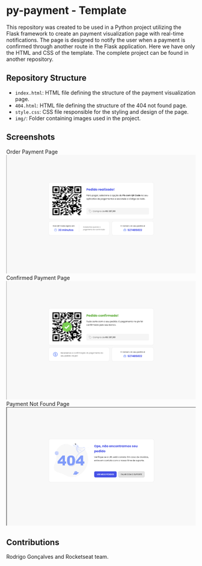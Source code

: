 # py-payment - Template

This repository was created to be used in a Python project utilizing the Flask framework to create an payment visualization page with real-time notifications. The page is designed to notify the user when a payment is confirmed through another route in the Flask application. Here we have only the HTML and CSS of the template. The complete project can be found in another repository.

## Repository Structure

- `index.html`: HTML file defining the structure of the payment visualization page.
- `404.html`: HTML file defining the structure of the 404 not found page.
- `style.css`: CSS file responsible for the styling and design of the page.
- `img/`: Folder containing images used in the project.


## Screenshots
Order Payment Page
![Order Payment Page](/screenshots/screenshot_1.png)
Confirmed Payment Page
![Confirmed Payment Page](/screenshots/screenshot_2.png)
Payment Not Found Page
![Payment not found Page](/screenshots/screenshot_3.png)
## Contributions

Rodrigo Gonçalves and Rocketseat team.